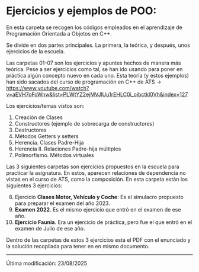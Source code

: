# Ejercicios y ejemplos de POO:

En esta carpeta se recogen los códigos empleados en el aprendizaje de Programación Orientada a Objetos en C++. 

Se divide en dos partes principales. La primera, la teórica, y después, unos ejercicios de la escuela. 

Las carpetas 01-07 son los ejercicios y apuntes hechos de manera más teórica. Pese a ser ejercicios como tal, se han ido usando para poner en práctica algún concepto nuevo en cada uno. 
Esta teoría (y estos ejemplos) han sido sacados del curso de programación en C++ de ATS -> https://www.youtube.com/watch?v=aEVH7oFoWnw&list=PLWtYZ2ejMVJlUu1rEHLC0i_oibctkl0Vh&index=127  

Los ejercicios/temas vistos son: 

1. Creación de Clases
2. Constructores (ejemplo de sobrecarga de constructores)
3. Destructores
4. Métodos Getters y setters
5. Herencia. Clases Padre-Hija
6. Herencia II. Relaciones Padre-hija múltiples
7. Polimorfismo. Métodos virtuales


Las 3 siguientes carpetas son ejercicios propuestos en la escuela para practicar la asignatura. En estos, aparecen relaciones de dependencia no vistas en el curso de ATS, como la composición. En esta carpeta están los siguientes 3 ejercicios: 

8. Ejercicio **Clases Motor, Vehículo y Coche**: Es el simulacro propuesto para preparar el examen del año 2023. 
9. **Examen 2022**. Es el mismo ejercicio que entró en el examen de ese año. 
10. **Ejercicio Faunia**. Era un ejercicio de práctica, pero fue el que entró en el examen de Julio de ese año. 

Dentro de las carpetas de estos 3 ejercicios está el PDF con el enunciado y la solución recopilada para tener en en mismo documento. 


-------
Última modificación: 23/08/2025